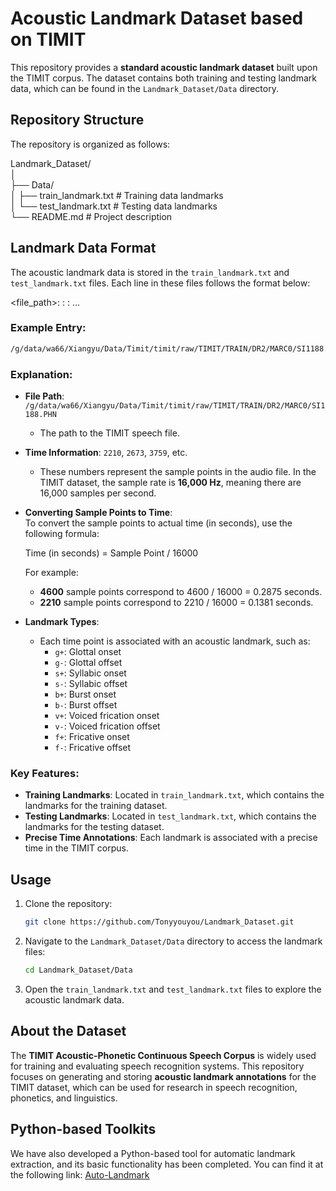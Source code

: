 # Acoustic Landmark Dataset based on TIMIT

This repository provides a **standard acoustic landmark dataset** built upon the TIMIT corpus. The dataset contains both training and testing landmark data, which can be found in the `Landmark_Dataset/Data` directory.

## Repository Structure

The repository is organized as follows:

Landmark_Dataset/  
│  
├── Data/  
│   ├── train_landmark.txt      # Training data landmarks  
│   └── test_landmark.txt       # Testing data landmarks  
└── README.md                   # Project description




## Landmark Data Format

The acoustic landmark data is stored in the `train_landmark.txt` and `test_landmark.txt` files. Each line in these files follows the format below:

<file_path>: <time>:<landmark> <time>:<landmark> ...


### Example Entry:

```bash
/g/data/wa66/Xiangyu/Data/Timit/timit/raw/TIMIT/TRAIN/DR2/MARC0/SI1188.PHN: 2210:g+ 2210:s+ 2673:s- 3759:g- 4600:g+ 4772:b- 5973:v+ 6266:v- 7477:g- 9760:b+ 11110:b- 11110:g+ 12840:g- 13480:b+ 14120:b- 14120:g+ 16793:f+ 16793:g- 20595:b- 20595:f-   
```



### Explanation:
- **File Path**: `/g/data/wa66/Xiangyu/Data/Timit/timit/raw/TIMIT/TRAIN/DR2/MARC0/SI1188.PHN`
  - The path to the TIMIT speech file.
  
- **Time Information**: `2210`, `2673`, `3759`, etc.
  - These numbers represent the sample points in the audio file. In the TIMIT dataset, the sample rate is **16,000 Hz**, meaning there are 16,000 samples per second.

- **Converting Sample Points to Time**:  
  To convert the sample points to actual time (in seconds), use the following formula:

  Time (in seconds) = Sample Point / 16000

  For example:
  - **4600** sample points correspond to 4600 / 16000 = 0.2875 seconds.
  - **2210** sample points correspond to 2210 / 16000 = 0.1381 seconds.


- **Landmark Types**:
  - Each time point is associated with an acoustic landmark, such as:
    - `g+`: Glottal onset
    - `g-`: Glottal offset
    - `s+`: Syllabic onset
    - `s-`: Syllabic offset
    - `b+`: Burst onset
    - `b-`: Burst offset
    - `v+`: Voiced frication onset
    - `v-`: Voiced frication offset
    - `f+`: Fricative onset
    - `f-`: Fricative offset

### Key Features:
- **Training Landmarks**: Located in `train_landmark.txt`, which contains the landmarks for the training dataset.
- **Testing Landmarks**: Located in `test_landmark.txt`, which contains the landmarks for the testing dataset.
- **Precise Time Annotations**: Each landmark is associated with a precise time in the TIMIT corpus.

## Usage

1. Clone the repository:
    ```bash
    git clone https://github.com/Tonyyouyou/Landmark_Dataset.git
    ```

2. Navigate to the `Landmark_Dataset/Data` directory to access the landmark files:
    ```bash
    cd Landmark_Dataset/Data
    ```

3. Open the `train_landmark.txt` and `test_landmark.txt` files to explore the acoustic landmark data.

## About the Dataset

The **TIMIT Acoustic-Phonetic Continuous Speech Corpus** is widely used for training and evaluating speech recognition systems. This repository focuses on generating and storing **acoustic landmark annotations** for the TIMIT dataset, which can be used for research in speech recognition, phonetics, and linguistics.


## Python-based Toolkits
We have also developed a Python-based tool for automatic landmark extraction, and its basic functionality has been completed. You can find it at the following link: [Auto-Landmark](https://github.com/Tonyyouyou/Auto-Landmark)
